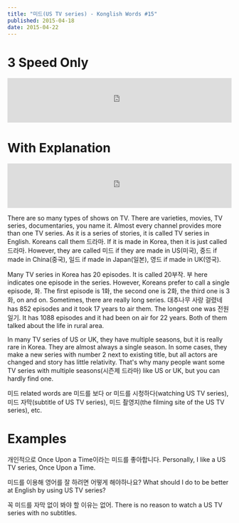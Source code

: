 ```yaml
---
title: "미드(US TV series) - Konglish Words #15"
published: 2015-04-18
date: 2015-04-22
---
```


#  3 Speed Only

<iframe id="audio_iframe" src="https://www.podbean.com/media/player/zp8sc-556386?skin=10" width="100%" height="100" frameborder="0" scrolling="no"></iframe>

#  With Explanation

<iframe id="audio_iframe" src="https://www.podbean.com/media/player/qucyj-556388?skin=10" width="100%" height="100" frameborder="0" scrolling="no"></iframe>

There are so many types of shows on TV. There are varieties, movies, TV series, documentaries, you name it. Almost every channel provides more than one TV series. As it is a series of stories, it is called TV series in English. Koreans call them 드라마. If it is made in Korea, then it is just called 드라마. However, they are called 미드 if they are made in US(미국), 중드 if made in China(중국), 일드 if made in Japan(일본), 영드 if made in UK(영국).

Many TV series in Korea has 20 episodes. It is called 20부작. 부 here indicates one episode in the series. However, Koreans prefer to call a single episode, 화. The first episode is 1화, the second one is 2화, the third one is 3화, on and on. Sometimes, there are really long series. 대추나무 사랑 걸렸네 has 852 episodes and it took 17 years to air them. The longest one was 전원일기. It has 1088 episodes and it had been on air for 22 years. Both of them talked about the life in rural area.

In many TV series of US or UK, they have multiple seasons, but it is really rare in Korea. They are almost always a single season. In some cases, they make a new series with number 2 next to existing title, but all actors are changed and story has little relativity. That's why many people want some TV series with multiple seasons(시즌제 드라마) like US or UK, but you can hardly find one.

미드 related words are 미드를 보다 or 미드를 시청하다(watching US TV series), 미드 자막(subtitle of US TV series), 미드 촬영지(the filming site of the US TV series), etc.

#  Examples

개인적으로 Once Upon a Time이라는 미드를 좋아합니다.
Personally, I like a US TV series, Once Upon a Time.

미드를 이용해 영어를 잘 하려면 어떻게 해야하나요?
What should I do to be better at English by using US TV series?

꼭 미드를 자막 없이 봐야 할 이유는 없어.
There is no reason to watch a US TV series with no subtitles.